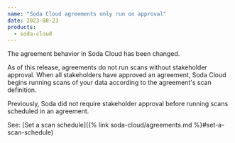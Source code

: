 ```yaml
---
name: "Soda Cloud agreements only run on approval"
date: 2023-08-23
products:
  - soda-cloud
---
```


The agreement behavior in Soda Cloud has been changed. 

As of this release, agreements do not run scans without stakeholder approval. When all stakeholders have approved an agreement, Soda Cloud begins running scans of your data according to the agreement's scan definition.  

Previously, Soda did not require stakeholder approval before running scans scheduled in an agreement. 

See: [Set a scan schedule]({% link soda-cloud/agreements.md %}#set-a-scan-schedule)